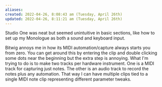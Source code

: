```yaml
---
aliases: 
created: 2022-04-26, 8:08:43 am (Tuesday, April 26th)
updated: 2022-04-26, 8:11:21 am (Tuesday, April 26th)
---
```

Studio One was neat but seemed unintuitive in basic sections, like how to set up my Monologue as both a sound and keyboard input.

Bitwig annoys me in how its MIDI automation/capture always starts you from zero.
You can get around this by entering the clip and double clicking some dots near the beginning but the extra step is annoying.
What I'm trying to do is to make two tracks per hardware instrument.
One is a MIDI track for capturing just notes.
The other is an audio track to record the notes plus any automation.
That way I can have multiple clips tied to a single MIDI note clip representing different parameter tweaks.
